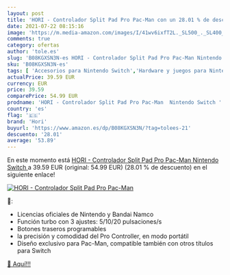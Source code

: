 ```yaml
---
layout: post
title: 'HORI - Controlador Split Pad Pro Pac-Man con un 28.01 % de descuento'
date: 2021-07-22 08:15:16
image: 'https://m.media-amazon.com/images/I/41wv6ixfT2L._SL500_._SL400_.jpg'
comments: true
category: ofertas
author: 'tole.es'
slug: 'B08KGXSN3N-es HORI - Controlador Split Pad Pro Pac-Man Nintendo Switch'
sku: 'B08KGXSN3N-es'
tags: [ 'Accesorios para Nintendo Switch','Hardware y juegos para Nintendo Switch','Mandos para Nintendo Switch','Videojuegos','hori','nintendo', ]
actualPrice: 39.59 EUR
currency: EUR
price: 39.59
comparePrice: 54.99 EUR
prodname: 'HORI - Controlador Split Pad Pro Pac-Man  Nintendo Switch '
country: 'es'
flag: '🇪🇸'
brand: 'Hori'
buyurl: 'https://www.amazon.es/dp/B08KGXSN3N/?tag=tolees-21'
descuento: '28.01'
average: '53.89'
---
```


En este momento está [HORI - Controlador Split Pad Pro Pac-Man  Nintendo Switch ](https://www.amazon.es/dp/B08KGXSN3N/?tag=tolees-21) a 39.59 EUR (original: 54.99 EUR) (28.01 %  de descuento) en el siguiente enlace!

[![HORI - Controlador Split Pad Pro Pac-Man](https://m.media-amazon.com/images/I/41wv6ixfT2L._SL500_._SL400_.jpg)](https://www.amazon.es/dp/B08KGXSN3N/?tag=tolees-21)

🔎:

- Licencias oficiales de Nintendo y Bandai Namco
- Función turbo con 3 ajustes: 5/10/20 pulsaciones/s
- Botones traseros programables
- la precisión y comodidad del Pro Controller, en modo portátil
- Diseño exclusivo para Pac-Man, compatible también con otros títulos para Switch

[🛒 Aquí!!!](https://www.amazon.es/dp/B08KGXSN3N/?tag=tolees-21)
